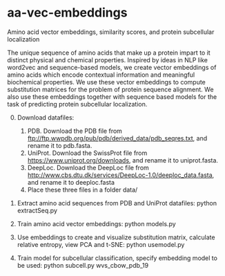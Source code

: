 # aa-vec-embeddings
Amino acid vector embeddings, similarity scores, and protein subcellular localization

The unique sequence of amino acids that make up a protein impart to it distinct physical and chemical properties. Inspired by ideas in NLP like word2vec and sequence-based models, we create vector embeddings of amino acids which encode contextual information and meaningful biochemical properties. We use these vector embeddings to compute substitution matrices for the problem of protein sequence alignment. We also use these embeddings together with sequence based models for the task of predicting protein subcellular localization.

0.	Download datafiles:
	1. PDB. Download the PDB file from ftp://ftp.wwpdb.org/pub/pdb/derived_data/pdb_seqres.txt, and rename it to pdb.fasta.
	2. UniProt. Download the SwissProt file from https://www.uniprot.org/downloads, and rename it to uniprot.fasta.
	3. DeepLoc. Download the DeepLoc file from http://www.cbs.dtu.dk/services/DeepLoc-1.0/deeploc_data.fasta, and rename it to deeploc.fasta
	4. Place these three files in a folder data/

1.	Extract amino acid sequences from PDB and UniProt datafiles:
		python extractSeq.py

2. 	Train amino acid vector embeddings:
		python models.py

3. 	Use embeddings to create and visualize substitution matrix, calculate relative entropy, view PCA and t-SNE:
		python usemodel.py

4.	Train model for subcellular classification, specify embedding model to be used:
		python subcell.py wvs_cbow_pdb_19
